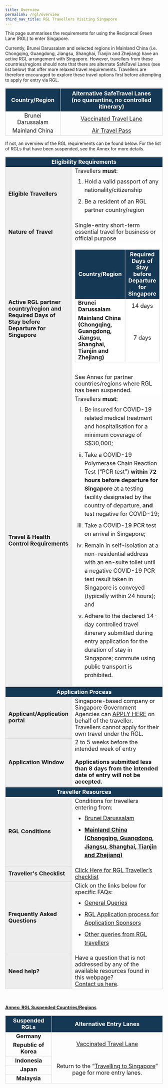 ```yaml
---
title: Overview
permalink: /rgl/overview
third_nav_title: RGL Travellers Visiting Singapore
---
```

This page summarises the requirements for using the Reciprocal Green Lane (RGL) to enter Singapore.

Currently, Brunei Darussalam and selected regions in Mainland China (i.e. Chongqing, Guangdong, Jiangsu, Shanghai, Tianjin and Zhejiang) have an active RGL arrangement with Singapore. However, travellers from these countries/regions should note that there are alternate SafeTavel Lanes (see list below) that offer more relaxed travel requirements. Travellers are therefore encouraged to explore these travel options first before attempting to apply for entry via RGL.

<table>
<thead>
<tr>
<th style="font-size:18px; border-top:3px solid #D8D8D8; border-left:1px solid #D8D8D8; border-right:1px solid #D8D8D8; background-color:#153855; color:white;text-align:center;"><b>Country/Region</b></th>
<th style="font-size:18px; border-top:3px solid #D8D8D8; border-left:1px solid #D8D8D8; border-right:1px solid #D8D8D8; background-color:#153855; color:white;text-align:center;"><b>Alternative SafeTravel Lanes</b><br> 
(no quarantine, no controlled itinerary)
</th>
</tr>
</thead>
<tbody>
<tr>
<td style="font-size:18px;border-left:1px solid #D8D8D8; border-right:1px solid #D8D8D8;text-align:center;vertical-align:middle;">Brunei Darussalam 
</td>
<td style="font-size:18px;border-left:1px solid #D8D8D8; border-right:1px solid #D8D8D8;text-align:center;vertical-align:middle;"><a href="/vtl/requirements-and-process">Vaccinated Travel Lane</a>
</td>
</tr>
<tr>
<td style="font-size:18px;border-left:1px solid #D8D8D8; border-right:1px solid #D8D8D8;border-bottom:1px solid #D8D8D8;text-align:center;vertical-align:middle;">Mainland China 
</td>
<td style="font-size:18px;border-left:1px solid #D8D8D8; border-right:1px solid #D8D8D8; border-bottom:1px solid #D8D8D8;text-align:center;vertical-align:middle;"><a href="/atp/overview">Air Travel Pass</a>
</td>
</tr>
</tbody>
</table>

If not, an overview of the RGL requirements can be found below. For the list of RGLs that have been suspended, see the Annex for more details.

<table>
<thead>
<tr>
<th colspan="2" style="font-size:18px; border-top:3px solid #D8D8D8; border-left:1px solid #D8D8D8; border-right:1px solid #D8D8D8; background-color:#153855; color:white;text-align:center;"><b>Eligibility Requirements</b></th>
</tr>
</thead>
<tbody>
   <tr>
    <td style="font-size:18px;border-left:1px solid #D8D8D8; border-right:1px solid #D8D8D8; background-color:#EDEDED;"><b>Eligible Travellers</b></td>
    <td style="font-size:18px;border-right:1px solid #D8D8D8;">Travellers <b>must</b>:
	<ol style="margin-top:0px; list-style-type: decimal;">
	<li style="font-size:18px; margin-top:10px; margin-bottom:0px; line-height:1.5;">Hold a valid passport of any nationality/citizenship</li>
	<li style="font-size:18px; margin-top:10px; margin-bottom:0px; line-height:1.5;">Be a resident of an RGL partner country/region</li>
	</ol>
	</td>
 </tr>
   <tr>
    <td style="font-size:18px;border-left:1px solid #D8D8D8; border-right:1px solid #D8D8D8; background-color:#EDEDED;"><b>Nature of Travel</b></td>
    <td style="font-size:18px;border-right:1px solid #D8D8D8; vertical-align:middle;">Single-entry short-term essential travel for business or official purpose</td>
	</tr>
	<tr>
	    <td style="font-size:18px;border-left:1px solid #D8D8D8; border-right:1px solid #D8D8D8; background-color:#EDEDED;"><b>Active RGL partner country/region and Required Days of Stay before Departure for Singapore</b></td>
	<td style="font-size:18px;border-left:1px solid #D8D8D8; border-right:1px solid #D8D8D8; background-color:#FFFFFF;">	
<table>
<thead>
<tr>
<th style="font-size:18px; border-top:3px solid #D8D8D8; border-left:1px solid #D8D8D8; border-right:1px solid #D8D8D8; background-color:#153855; color:white;text-align:center;vertical-align:middle;"><b>Country/Region</b></th>
<th style="font-size:18px; border-top:3px solid #D8D8D8; border-left:1px solid #D8D8D8; border-right:1px solid #D8D8D8; background-color:#153855; color:white;text-align:center;vertical-align:middle; margin-bottom:10px;"><b>Required Days of Stay before Departure for Singapore</b>
</th>
</tr>
</thead>
<tbody>
<tr>
<td style="font-size:18px;border-left:1px solid #D8D8D8; border-right:1px solid #D8D8D8; text-align:left;vertical-align:middle;"><b>Brunei Darussalam</b> 
</td>
<td style="font-size:18px;border-left:1px solid #D8D8D8; border-right:1px solid #D8D8D8; text-align:center;vertical-align:middle;">14 days
</td>
</tr>
<tr>
<td style="font-size:18px;border-left:1px solid #D8D8D8; border-right:1px solid #D8D8D8;border-bottom:1px solid #D8D8D8; text-align:left;vertical-align:middle;"><b>Mainland China (Chongqing, Guangdong, Jiangsu, Shanghai, Tianjin and Zhejiang)</b>
</td>
<td style="font-size:18px;border-left:1px solid #D8D8D8; border-right:1px solid #D8D8D8; border-bottom:1px solid #D8D8D8; text-align:center; vertical-align:middle;">7 days
</td>
</tr>
</tbody>
</table><br>
See Annex for partner countries/regions where RGL has been suspended.
</td>
 </tr>
  <tr>
    <td style="font-size:18px;border-left:1px solid #D8D8D8; border-right:1px solid #D8D8D8; background-color:#EDEDED;"><b>Travel & Health Control Requirements</b></td>
    <td style="font-size:18px;border-right:1px solid #D8D8D8;">Travellers <b>must</b>:
	<ol style="margin-top:0px; list-style-type: lower-roman;">
	<li style="font-size:18px; margin-top:10px; margin-bottom:0px; line-height:1.5;">Be insured for COVID-19 related medical treatment and hospitalisation for a minimum coverage of S$30,000;</li>
	<li style="font-size:18px; margin-top:10px; margin-bottom:0px; line-height:1.5;">Take a COVID-19 Polymerase Chain Reaction Test (“PCR test”) <b>within 72 hours before departure for Singapore</b> at a testing facility designated by the country of departure, <b>and</b> test negative for COVID-19;</li>
		<li style="font-size:18px; margin-top:10px; margin-bottom:0px; line-height:1.5;">Take a COVID-19 PCR test on arrival in Singapore;</li>
			<li style="font-size:18px; margin-top:10px; margin-bottom:0px; line-height:1.5;">Remain in self-isolation at a non-residential address with an en-suite toilet until a negative COVID-19 PCR test result taken in Singapore is conveyed (typically within 24 hours); and</li>
				<li style="font-size:18px; margin-top:10px; margin-bottom:0px; line-height:1.5;">Adhere to the declared 14-day controlled travel itinerary submitted during entry application for the duration of stay in Singapore; commute using public transport is prohibited.</li>
	</ol>
	</td>
 </tr>
	</tbody>
<thead>
<tr>
<th colspan="2" style="font-size:18px;border-top:3px solid #D8D8D8; border-left:1px solid #D8D8D8; border-right:1px solid #D8D8D8; background-color:#153855; color:white; text-align:center;"><b>Application Process</b></th>
</tr>
</thead>
<tbody>
<tr>
<td style="font-size:18px;border-left:1px solid #D8D8D8;border-bottom:1px solid #D8D8D8; border-right:1px solid #D8D8D8; background-color:#EDEDED;"><b>Applicant/Application portal</b></td>
<td style="font-size:18px;border-right:1px solid #D8D8D8; vertical-align:middle;">Singapore-based company or Singapore Government Agencies can <a href="https://go.gov.sg/vtl-portal" target="_blank">APPLY HERE</a> on behalf of the traveller. Travellers cannot apply for their own travel under the RGL.</td>
</tr>
<tr>
<td style="font-size:18px;border-left:1px solid #D8D8D8;border-bottom:1px solid #D8D8D8; border-right:1px solid #D8D8D8; background-color:#EDEDED;"><b>Application Window</b></td>
<td style="font-size:18px;border-right:1px solid #D8D8D8; vertical-align:middle;">2 to 5 weeks before the intended week of entry<br><br>
<b>Applications submitted less than 8 days from the intended date of entry will not be accepted.</b>
</td>
</tr>
</tbody>
<thead>
<tr>
<th colspan="2" style="font-size:18px;border-top:3px solid #D8D8D8; border-left:1px solid #D8D8D8; border-right:1px solid #D8D8D8; background-color:#153855; color:white; text-align:center;"><b>Traveller Resources</b></th>
</tr>
</thead>
<tbody>
	<tr>
<td style="font-size:18px;border-left:1px solid #D8D8D8;border-bottom:1px solid #D8D8D8; border-right:1px solid #D8D8D8; background-color:#EDEDED;"><b>RGL Conditions</b></td>
<td style="font-size:18px;border-right:1px solid #D8D8D8;">Conditions for travellers entering from:
<ol style="margin-top:0px; list-style-type: disc;">
<li style="font-size:18px; margin-top:10px; margin-bottom:0px; line-height:1.5;"><a href="/brunei/rgl/terms-and-conditions" target="_blank">Brunei Darussalam</a></li>
<li style="font-size:18px; margin-top:10px; margin-bottom:0px; line-height:1.5;"><a href="/china/rgl/terms-and-conditions" target="_blank"><b>Mainland China (Chongqing, Guangdong, Jiangsu, Shanghai, Tianjin and Zhejiang)</b></a></li> 
</ol>
 </td>
</tr>
		<tr>
<td style="font-size:18px;border-left:1px solid #D8D8D8;border-bottom:1px solid #D8D8D8; border-right:1px solid #D8D8D8; background-color:#EDEDED;"><b>Traveller's Checklist</b></td>
<td style="font-size:18px;border-right:1px solid #D8D8D8;"><a href="/rgl/travel-checklist" target="_blank">Click Here for RGL Traveller’s checklist</a></td>
</tr>
<tr>
<td style="font-size:18px;border-left:1px solid #D8D8D8;border-bottom:1px solid #D8D8D8; border-right:1px solid #D8D8D8; background-color:#EDEDED;"><b>Frequently Asked Questions</b></td>
<td style="font-size:18px;border-right:1px solid #D8D8D8;">Click on the links below for specific FAQs:
<ul style="margin-top:0px; list-style-type: disc;">
<li style="font-size:18px; margin-top:10px; margin-bottom:0px; line-height:1.5;"><a href="/rgl/faq#General">General Queries</a></li>
<li style="font-size:18px; margin-top:10px; margin-bottom:0px; line-height:1.5;"><a href="/rgl/faq#Applicationprocess">RGL Application process for Application Sponsors</a></li>
<li style="font-size:18px; margin-top:10px; margin-bottom:0px; line-height:1.5;"><a href="/rgl/faq">Other queries from RGL travellers</a></li>
</ul>
 </td>
</tr>
<tr>
<td style="font-size:18px;border-left:1px solid #D8D8D8;border-bottom:1px solid #D8D8D8; border-right:1px solid #D8D8D8; background-color:#EDEDED;"><b>Need help?</b></td>
<td style="font-size:18px;border-right:1px solid #D8D8D8; border-bottom:1px solid #D8D8D8;">Have a question that is not addressed by any of the available resources found in this webpage?<br/><a href="https://go.gov.sg/sto-enquiry">Contact us here</a>.
 </td>
</tr>
</tbody>
</table>
<br><br>
<u><b>Annex: RGL Suspended Countries/Regions</b></u>
<table>
<thead>
<tr>
<th style="font-size:18px; border-top:3px solid #D8D8D8; border-left:1px solid #D8D8D8; border-right:1px solid #D8D8D8; background-color:#153855; color:white;text-align:center;"><b>Suspended RGLs</b></th>
<th style="font-size:18px; border-top:3px solid #D8D8D8; border-left:1px solid #D8D8D8; border-right:1px solid #D8D8D8; background-color:#153855; color:white;text-align:center;"><b>Alternative Entry Lanes</b>
</th>
</tr>
</thead>
<tbody>
<tr>
<td style="font-size:18px;border-left:1px solid #D8D8D8; border-right:1px solid #D8D8D8;text-align:center;vertical-align:middle;"><b>Germany</b>
</td>
<td rowspan="2" style="font-size:18px;border-left:1px solid #D8D8D8; border-right:1px solid #D8D8D8;text-align:center;vertical-align:middle;"><a href="">Vaccinated Travel Lane</a>
</td>
</tr>
<tr>
<td style="font-size:18px;border-left:1px solid #D8D8D8; border-right:1px solid #D8D8D8;border-bottom:1px solid #D8D8D8;text-align:center;vertical-align:middle;"><b>Republic of Korea</b>
</td>
</tr>
<tr>
<td style="font-size:18px;border-left:1px solid #D8D8D8; border-right:1px solid #D8D8D8;border-bottom:1px solid #D8D8D8;text-align:center;vertical-align:middle;"><b>Indonesia</b></td>
<td rowspan="3" style="font-size:18px;border-left:1px solid #D8D8D8; border-right:1px solid #D8D8D8;border-bottom:1px solid #D8D8D8;text-align:center;vertical-align:middle;">Return to the “<a href="/arriving/overview">Travelling to Singapore</a>” page for more entry lanes.</td>
</tr>
<tr>
<td style="font-size:18px;border-left:1px solid #D8D8D8; border-right:1px solid #D8D8D8;border-bottom:1px solid #D8D8D8;text-align:center;vertical-align:middle;"><b>Japan</b></td>
</tr>
<tr>
<td style="font-size:18px;border-left:1px solid #D8D8D8; border-right:1px solid #D8D8D8;border-bottom:1px solid #D8D8D8;text-align:center;vertical-align:middle;"><b>Malaysia</b></td>
</tr>
</tbody>
</table>